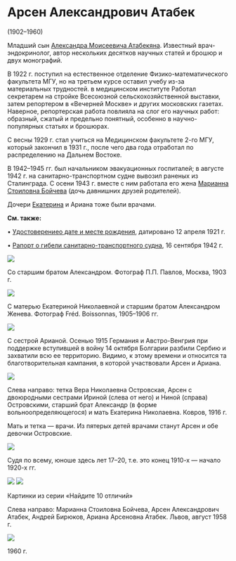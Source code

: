 # Арсен Александрович Атабек
(1902–1960)

Младший сын [Александра Моисеевича Атабекяна](AMA.md). Известный врач-эндокринолог, автор нескольких десятков научных статей и брошюр и двух монографий.

В 1922 г. поступил на естественное отделение Физико-математического факультета МГУ, но на третьем курсе оставил учебу из-за материальных трудностей. в медицинском институте Работал секретарем на стройке Всесоюзной сельскохозяйственной выставки, затем репортером в «Вечерней Москве» и других московских газетах. Наверное, репортерская работа повлияла на слог его научных работ: образный, сжатый и предельно понятный, особенно в научно-популярных статьях и брошюрах.

С весны 1929 г. стал учиться на Медицинском факультете 2-го МГУ, который закончил в 1931 г., после чего два года отработал по распределению на Дальнем Востоке.

В 1942–1945 гг. был начальником эвакуационных госпиталей; в августе 1942 г. на санитарно-транспортном судне вывозил раненых из Сталинграда. С осени 1943 г. вместе с ним работала его жена [Марианна Стоиловна Бойчева](MSB.md) (дочь давнишних друзей родителей).

Дочери [Екатерина](EAAB.md) и Ариана тоже были врачами.

**См. также:**

• [Удостоверениео дате и месте рождения](../docs/doc-1921-04-12.md), датировано 12 апреля 1921 г.

• [Рапорт о гибели санитарно-транспортного судна](../docs/doc-1942-09-16.md), 16 сентября 1942 г.

![](img/AlArAA.jpg)

Со старшим братом Александром. Фотограф П.П. Павлов, Москва, 1903 г.

![](../Album/img/16-2.jpg)

С матерью Екатериной Николаевной и старшим братом Александром
Женева. Фотограф Fréd. Boissonnas, 
1905–1906 гг.

![](img/P_S&Ch.jpg)

С сестрой Арианой.
Осенью 1915 Германия и Австро-Венгрия при поддержке вступившей в войну 14 октября Болгарии разбили Сербию и захватили всю ее территорию. Видимо, к этому времени и относится та благотворительная кампания, в которой участвовали Арсен и Ариана.

![](img/kovrov-1916.jpg)

Слева направо: тетка Вера Николаевна Островская, Арсен с двоюродными сестрами Ириной (слева от него) и Ниной (справа) Островскими, старший брат Александр (в форме вольноопределяющегося) и мать Екатерина Николаевна. Ковров, 1916 г.

Мать и тетка — врачи. Из пятерых детей врачами станут Арсен и обе девочки Островские.

![](img/ArAA-192X.jpg)

Судя по всему, юноше здесь лет 17–20, т.е. это конец 1910-х — начало 1920-х гг.

![](img/MSB-ArAA-AB-Ariana-1959-08A.jpg) ![](img/MSB-ArAA-AB-Ariana-1959-08B.jpg)

Картинки из серии «Найдите 10 отличий»

Слева направо: Марианна Стоиловна Бойчева, Арсен Александрович Атабек, Андрей Бирюков, Ариана Арсеновна Атабек. Львов, август 1958 г.

![](img/ArAA-1960.jpg)

1960 г.